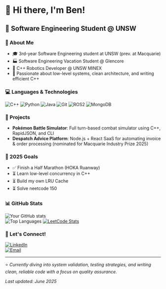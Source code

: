 # 👋 Hi there, I'm Ben!

## 🚀 Software Engineering Student @ UNSW

### 💼 About Me

- 🎓 3rd-year Software Engineering student at UNSW (prev. at Macquarie)
- 🏭 Software Engineering Vacation Student @ Glencore 
- 🤖 C++ Robotics Developer @ UNSW MINEX 
- 🧠 Passionate about low-level systems, clean architecture, and writing efficient C++

### 💻 Languages & Technologies

![C++](https://img.shields.io/badge/-C++-00599C?style=flat-square&logo=c%2B%2B&logoColor=white)
![Python](https://img.shields.io/badge/-Python-3776AB?style=flat-square&logo=Python&logoColor=white)
![Java](https://img.shields.io/badge/-Java-ED8B00?style=flat-square&logo=java&logoColor=white)
![Git](https://img.shields.io/badge/-Git-F05032?style=flat-square&logo=git&logoColor=white)
![ROS2](https://img.shields.io/badge/-ROS2-22314E?style=flat-square&logo=ros&logoColor=white)
![MongoDB](https://img.shields.io/badge/-MongoDB-47A248?style=flat-square&logo=mongodb&logoColor=white)

### 🧪 Projects

- **Pokémon Battle Simulator**: Full turn-based combat simulator using C++, RapidJSON, and CLI
- **Despatch Advice Platform**: Node.js + React SaaS for automating invoice & order processing (nominated for Macquarie Industry Prize 2025)

### 🎯 2025 Goals

- ✅ Finish a Half Marathon (HOKA Ruanway)
- ⏳ Learn low-level concurrency in C++  
- ⏳ Build my own LRU Cache
- ⏳ Solve neetcode 150

### 📊 GitHub Stats

![Your GitHub stats](https://github-readme-stats.vercel.app/api?username=5kng&show_icons=true&theme=radical)  
![Top Languages](https://github-readme-stats.vercel.app/api/top-langs/?username=5kng&layout=compact&theme=radical&hide=makefile)
[![LeetCode Stats](https://leetcard.jacoblin.cool/5kng?theme=dark&font=baloo&ext=contest)](https://leetcode.com/5ben)

### 🤝 Let's Connect!

[![LinkedIn](https://img.shields.io/badge/-LinkedIn-0077B5?style=flat-square&logo=LinkedIn&logoColor=white)](https://linkedin.com/in/benkinq)  
[![Email](https://img.shields.io/badge/-Email-D14836?style=flat-square&logo=gmail&logoColor=white)](mailto:kingbenja5@gmail.com)

---

⭐ *Currently diving into system validation, testing strategies, and writing clean, reliable code with a focus on quality assurance.*

*Last updated: June 2025*
